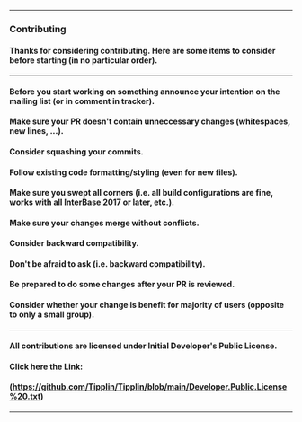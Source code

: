 ----
### Contributing
#### Thanks for considering contributing. Here are some items to consider before starting (in no particular order).
----
#### Before you start working on something announce your intention on the mailing list (or in comment in tracker).
#### Make sure your PR doesn't contain unneccessary changes (whitespaces, new lines, ...).
#### Consider squashing your commits.
#### Follow existing code formatting/styling (even for new files).
#### Make sure you swept all corners (i.e. all build configurations are fine, works with all InterBase 2017 or later, etc.).
#### Make sure your changes merge without conflicts.
#### Consider backward compatibility.
#### Don't be afraid to ask (i.e. backward compatibility).
#### Be prepared to do some changes after your PR is reviewed.
#### Consider whether your change is benefit for majority of users (opposite to only a small group).
----
#### All contributions are licensed under Initial Developer's Public License.
#### Click here the Link:
#### (https://github.com/Tipplin/Tipplin/blob/main/Developer.Public.License%20.txt)
----
